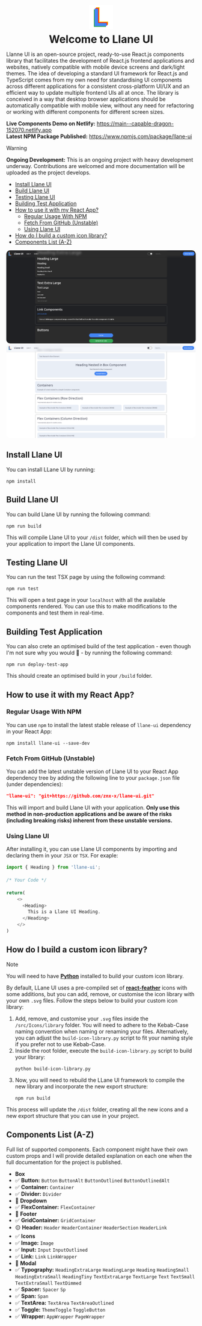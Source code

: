 <img src="./media/logo-layers.png" alt="Alt text" style="text-align: center; margin: auto; display: flex">
<h1 style="text-align: center; margin: 10px;">Welcome to Llane UI</h1>

Llanne UI is an open-source project, ready-to-use React.js components library that facilitates the development of React.js frontend applications and websites, natively compatible with mobile device screens and dark/light themes. The idea of developing a standard UI framework for React.js and TypeScript comes from my own need for standardising UI components across different applications for a consistent cross-platform UI/UX and an efficient way to update multiple frontend UIs all at once. The library is conceived in a way that desktop browser applications should be automatically compatible with mobile view, without any need for refactoring or working with different components for different screen sizes.

**Live Components Demo on Netlify:** https://main--capable-dragon-152070.netlify.app  
**Latest NPM Package Published:** https://www.npmjs.com/package/llane-ui

> [!WARNING]
> **Ongoing Development:** This is an ongoing project with heavy development underway. Contributions are welcomed and more documentation will be uploaded as the project develops.
- [Install Llane UI](#install-llane-ui)
- [Build Llane UI](#build-llane-ui)
- [Testing Llane UI](#testing-llane-ui)
- [Building Test Application](#building-test-application)
- [How to use it with my React App?](#how-to-use-it-with-my-react-app)
  - [Regular Usage With NPM](#regular-usage-with-npm)
  - [Fetch From GitHub (Unstable)](#fetch-from-github-unstable)
  - [Using Llane UI](#using-llane-ui)
- [How do I build a custom icon library?](#how-do-i-build-a-custom-icon-library)
- [Components List (A-Z)](#components-list-a-z)

<img src="./media/screenshot.png" alt="Alt text" style="border-radius: 10px;">
<img src="./media/screenshot-light.png" alt="Alt text" style="border-radius: 10px;">

## Install Llane UI

You can install LLane UI by running:
```shell
npm install
```

## Build Llane UI

You can build Llane UI by running the following command:
```shell
npm run build
```

This will compile Llane UI to your `/dist` folder, which will then be used by your application to import the Llane UI components.

## Testing Llane UI

You can run the test TSX page by using the following command:
```shell
npm run test
```

This will open a test page in your `localhost` with all the available components rendered. You can use this to make modifications to the components and test them in real-time.

## Building Test Application

You can also crete an optimised build of the test application - even though I'm not sure why you would 🤷 - by running the following command:
```shell
npm run deploy-test-app
```

This should create an optimised build in your `/build` folder.

## How to use it with my React App?

### Regular Usage With NPM

You can use `npm` to install the latest stable release of `llane-ui` dependency in your React App:
```shell
npm install llane-ui --save-dev
```

### Fetch From GitHub (Unstable)
You can add the latest unstable version of Llane UI to your React App dependency tree by adding the following line to your `package.json` file (under dependencies):

```json
"llane-ui": "git+https://github.com/znx-x/llane-ui.git"
```

This will import and build Llane UI with your application. **Only use this method in non-production applications and be aware of the risks (including breaking risks) inherent from these unstable versions.**

### Using Llane UI

After installing it, you can use Llane UI components by importing and declaring them in your `JSX` or `TSX`. For exaple:

```js
import { Heading } from 'llane-ui';

/* Your Code */

return(
    <>
      <Heading>
        This is a Llane UI Heading.
      </Heading>
    </>
)
```

## How do I build a custom icon library?

> [!NOTE]
> You will need to have **[Python](https://www.python.org/downloads/)** installed to build your custom icon library.

By default, LLane UI uses a pre-compiled set of **[react-feather](https://feathericons.com/)** icons with some additions, but you can add, remove, or customise the icon library with your own `.svg` files. Follow the steps below to build your custom icon library:

1. Add, remove, and customise your `.svg` files inside the `/src/Icons/library` folder. You will need to adhere to the Kebab-Case naming convention when naming or renaming your files. Alternatively, you can adjust the `build-icon-library.py` script to fit your naming style if you prefer not to use Kebab-Case.
2. Inside the root folder, execute the `build-icon-library.py` script to build your library:
    ```shell
    python build-icon-library.py
    ```
3. Now, you will need to rebuild the LLane UI framework to compile the new library and incorporate the new export structure:
    ```shell
    npm run build
    ```

This process will update the `/dist` folder, creating all the new icons and a new export structure that you can use in your project.

## Components List (A-Z)

Full list of supported components. Each component might have their own custom props and I will provide detailed explanation on each one when the full documentation for the project is published.

- **Box**
- ✅ **Button:** `Button` `ButtonAlt` `ButtonOutlined` `ButtonOutlinedAlt`
- ✅ **Container:** `Container`
- ✅ **Divider:** `Divider`
- 🔴 **Dropdown**
- ✅ **FlexContainer:** `FlexContainer`
- 🔴 **Footer**
- ✅ **GridContainer:** `GridContainer`
- 🟡 **Header:** `Header` `HeaderContainer` `HeaderSection` `HeaderLink`
- ✅ **Icons**
- ✅ **Image:** `Image`
- ✅ **Input:** `Input` `InputOutlined`
- ✅ **Link:** `Link` `LinkWrapper`
- 🔴 **Modal**
- ✅ **Typography:** `HeadingExtraLarge` `HeadingLarge` `Heading` `HeadingSmall` `HeadingExtraSmall` `HeadingTiny` `TextExtraLarge` `TextLarge` `Text` `TextSmall` `TextExtraSmall` `TextDimmed`
- ✅ **Spacer:** `Spacer` `Sp`
- ✅ **Span:** `Span`
- ✅ **TextArea:** `TextArea` `TextAreaOutlined`
- ✅ **Toggle:** `ThemeToggle` `ToggleButton`
- ✅ **Wrapper:** `AppWrapper` `PageWrapper`

